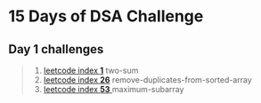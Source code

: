 # 15 Days of DSA Challenge

## Day 1 challenges
> 1. [leetcode index **1**](https://leetcode.com/problems/two-sum/description/) two-sum
> 2. [leetcode index **26**](https://leetcode.com/problems/remove-duplicates-from-sorted-array/) remove-duplicates-from-sorted-array
> 3. [leetcode index **53** ](https://leetcode.com/problems/merge-k-sorted-lists) maximum-subarray